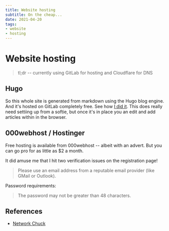 ```yaml
---
title: Website hosting
subtitle: On the cheap...
date: 2021-04-20
tags:
- website
- hosting
---
```


# Website hosting
> tl;dr -- currently using GitLab for hosting and Cloudflare for DNS

## Hugo
So this whole site is generated from markdown using the Hugo blog engine. And
it's hosted on GitLab completely free. See how [I did it](/post/hugo). This
does really need settiing up from a softie, but once it's in place you an edit
and add articles within in the browser.

## 000webhost / Hostinger
Free hosting is available from 000webhost -- albeit with an advert. But you can
go pro for as little as $2 a month.

It did amuse me that I hit two verification issues on the registration page!
> Please use an email address from a reputable email provider (like GMail or Outlook).

Password requirements:

> The password may not be greater than 48 characters.

## References
- [Network Chuck](https://www.youtube.com/watch?v=gwUz3E9AW0w)
